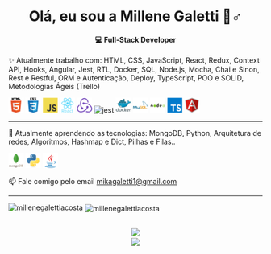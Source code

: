 # <div align="center">Olá, eu sou a Millene Galetti 🙋♂️</div>
#### <div align="center">  💻 Full-Stack  Developer</div>

✨ Atualmente trabalho com: HTML, CSS, JavaScript, React, Redux, Context API, Hooks, Angular, Jest, RTL,  Docker, SQL, Node.js, Mocha, Chai e Sinon, Rest e Restful, ORM e Autenticação, Deploy, TypeScript, POO e SOLID, Metodologias Ágeis (Trello)

<p align="left">
    <img
    src="https://raw.githubusercontent.com/devicons/devicon/master/icons/html5/html5-original-wordmark.svg"
    alt="html5"
    width="30"
    height="30"
  />
  <img
    src="https://raw.githubusercontent.com/devicons/devicon/master/icons/css3/css3-original-wordmark.svg"
    alt="css3"
    width="30"
    height="30"
  />
    <img
    src="https://raw.githubusercontent.com/devicons/devicon/master/icons/javascript/javascript-original.svg"
    alt="javascript"
    width="30"
    height="30"
  />
    <img
    src="https://raw.githubusercontent.com/devicons/devicon/master/icons/react/react-original-wordmark.svg"
    alt="react"
    width="30"
    height="30"
  />
    <img
    src="https://raw.githubusercontent.com/devicons/devicon/master/icons/redux/redux-original.svg"
    alt="redux"
    width="30"
    height="30"
  />
    <img
    src="https://www.vectorlogo.zone/logos/jestjsio/jestjsio-icon.svg"
    alt="jest"
    width="30"
    height="30"
  />
  <img
    src="https://raw.githubusercontent.com/devicons/devicon/master/icons/docker/docker-original-wordmark.svg"
    alt="docker"
    width="30"
    height="30"
  />
  <img
      src="https://raw.githubusercontent.com/devicons/devicon/master/icons/mysql/mysql-original-wordmark.svg"
      alt="mysql"
    width="30"
    height="30"
    />
    <img
      src="https://raw.githubusercontent.com/devicons/devicon/master/icons/nodejs/nodejs-original-wordmark.svg"
      alt="nodejs"
    width="30"
    height="30"
    />
   <img
      src="https://raw.githubusercontent.com/devicons/devicon/master/icons/typescript/typescript-original.svg"
      alt="typescript"
    width="30"
    height="30"
    />
     <img
      src="https://raw.githubusercontent.com/devicons/devicon/master/icons/angularjs/angularjs-original.svg"
      alt="typescript"
    width="30"
    height="30"
    />
</p>

<hr>

🌱 Atualmente aprendendo as tecnologias: MongoDB, Python, Arquitetura de redes, Algoritmos, Hashmap e Dict, Pilhas e Filas..
<p align="left">
    <img
      src="https://raw.githubusercontent.com/devicons/devicon/master/icons/mongodb/mongodb-original-wordmark.svg"
      alt="mongodb"
    width="30"
    height="30"
    />
    <img
      src="https://raw.githubusercontent.com/devicons/devicon/master/icons/python/python-original.svg"
      alt="python"
    width="30"
    height="30"
    />
    <img
      src="https://raw.githubusercontent.com/devicons/devicon/master/icons/java/java-original.svg"
      alt="java"
    width="30"
    height="30"
    />
</p>


📫 Fale comigo pelo email mikagaletti1@gmail.com

<hr>

<p><img align="left" src="https://github-readme-stats.vercel.app/api/top-langs?username=millenegalettiacosta&show_icons=true&locale=en&layout=compact" alt="millenegalettiacosta" /></p>

<p>&nbsp;<img align="center" src="https://github-readme-stats.vercel.app/api?username=millenegalettiacosta&show_icons=true&locale=en" alt="millenegalettiacosta" /></p>

<br>
<div align="center"> 
  <div>
    <a href="https://www.linkedin.com/in/millene-galetti-acosta/"/>
    <img src="https://img.shields.io/badge/LinkedIn-0077B5?style=for-the-badge&logo=linkedin&logoColor=white">
  </div>
  <img  src="https://komarev.com/ghpvc/?username=your-github-MilleneGalettiAcosta&color=green">
</div>
